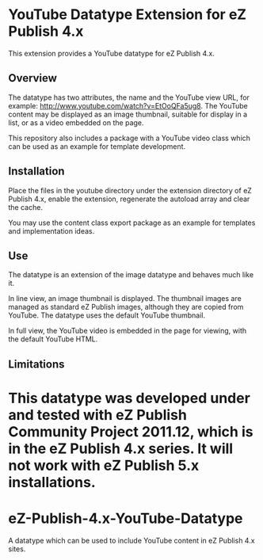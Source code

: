 # YouTube Datatype Extension for eZ Publish 4.x

This extension provides a YouTube datatype for eZ Publish 4.x.

## Overview

The datatype has two attributes, the name and the YouTube view URL, for example: http://www.youtube.com/watch?v=EtOoQFa5ug8.  The YouTube content may be displayed as an image thumbnail, suitable for display in a list, or as a video embedded on the page.

This repository also includes a package with a YouTube video class which can be used as an example for template development.

## Installation

Place the files in the youtube directory under the extension directory of eZ Publish 4.x, enable the extension, regenerate the autoload array and clear the cache.

You may use the content class export package as an example for templates and implementation ideas.

## Use

The datatype is an extension of the image datatype and behaves much like it.  

In line view, an image thumbnail is displayed.  The thumbnail images are managed as standard eZ Publish images, although they are copied from YouTube.  The datatype uses the default YouTube thumbnail.

In full view, the YouTube video is embedded in the page for viewing, with the default YouTube HTML.

## Limitations

This datatype was developed under and tested with eZ Publish Community Project 2011.12, which is in the eZ Publish 4.x series.  It will not work with eZ Publish 5.x installations.
=======
eZ-Publish-4.x-YouTube-Datatype
===============================

A datatype which can be used to include YouTube content in eZ Publish 4.x sites.
